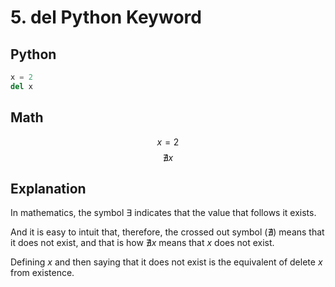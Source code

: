 # 5. del Python Keyword
## Python
```Python
x = 2
del x
```
## Math
$$x = 2$$ 
$$\nexists x$$

## Explanation
In mathematics, the symbol $\exists$ indicates that the value that follows it exists.  
  
And it is easy to intuit that, therefore, the crossed out symbol ($\nexists$) means that it does not exist, and that is how $\nexists x$ means that $x$ does not exist.
  
Defining $x$ and then saying that it does not exist is the equivalent of delete $x$ from existence.  
